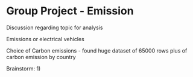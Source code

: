 # Group Project - Emission

Discussion regarding topic for analysis

Emissions or electrical vehicles

Choice of Carbon emissions - found huge dataset of 65000 rows plus of carbon emission by country

Brainstorm:
1) 
